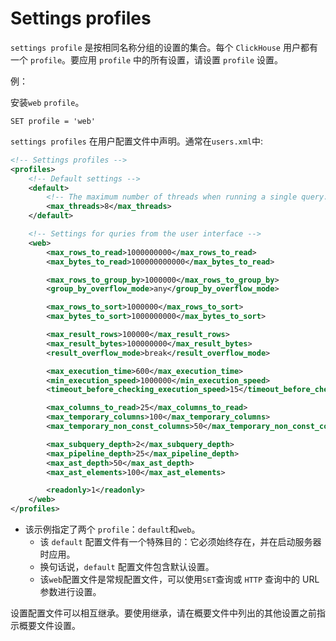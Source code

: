 # Settings profiles

`settings profile` 是按相同名称分组的设置的集合。每个 `ClickHouse` 用户都有一个 `profile`。要应用 `profile` 中的所有设置，请设置 `profile` 设置。

例：

安装`web` `profile`。

```
SET profile = 'web'
```

`settings profiles` 在用户配置文件中声明。通常在`users.xml`中: 

```xml
<!-- Settings profiles -->
<profiles>
    <!-- Default settings -->
    <default>
        <!-- The maximum number of threads when running a single query. -->
        <max_threads>8</max_threads>
    </default>

    <!-- Settings for quries from the user interface -->
    <web>
        <max_rows_to_read>1000000000</max_rows_to_read>
        <max_bytes_to_read>100000000000</max_bytes_to_read>

        <max_rows_to_group_by>1000000</max_rows_to_group_by>
        <group_by_overflow_mode>any</group_by_overflow_mode>

        <max_rows_to_sort>1000000</max_rows_to_sort>
        <max_bytes_to_sort>1000000000</max_bytes_to_sort>

        <max_result_rows>100000</max_result_rows>
        <max_result_bytes>100000000</max_result_bytes>
        <result_overflow_mode>break</result_overflow_mode>

        <max_execution_time>600</max_execution_time>
        <min_execution_speed>1000000</min_execution_speed>
        <timeout_before_checking_execution_speed>15</timeout_before_checking_execution_speed>

        <max_columns_to_read>25</max_columns_to_read>
        <max_temporary_columns>100</max_temporary_columns>
        <max_temporary_non_const_columns>50</max_temporary_non_const_columns>

        <max_subquery_depth>2</max_subquery_depth>
        <max_pipeline_depth>25</max_pipeline_depth>
        <max_ast_depth>50</max_ast_depth>
        <max_ast_elements>100</max_ast_elements>

        <readonly>1</readonly>
    </web>
</profiles>
```

- 该示例指定了两个 `profile`：`default`和`web`。
  - 该 `default` 配置文件有一个特殊目的：它必须始终存在，并在启动服务器时应用。
  - 换句话说，`default` 配置文件包含默认设置。
  - 该`web`配置文件是常规配置文件，可以使用`SET`查询或 `HTTP` 查询中的 URL 参数进行设置。

设置配置文件可以相互继承。要使用继承，请在概要文件中列出的其他设置之前指示概要文件设置。
